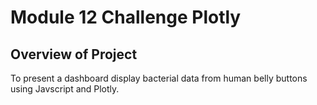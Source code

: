 # Module 12 Challenge Plotly
## Overview of Project
To present a dashboard display bacterial data from human belly buttons using Javscript and Plotly.
